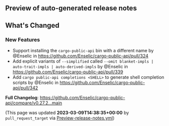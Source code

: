 ## Preview of auto-generated release notes
<!-- Release notes generated using configuration in .github/release.yml at main -->

## What's Changed
### New Features
* Support installing the `cargo-public-api` bin with a different name by @Enselic in https://github.com/Enselic/cargo-public-api/pull/324
* Add explicit variants of `--simplified` called `--omit blanket-impls | auto-trait-impls | auto-derived-impls` by @Enselic in https://github.com/Enselic/cargo-public-api/pull/339
* Add `cargo public-api completions <SHELL>` to generate shell completion scripts by @Enselic in https://github.com/Enselic/cargo-public-api/pull/342


**Full Changelog**: https://github.com/Enselic/cargo-public-api/compare/v0.27.2...main


(This page was updated **2023-03-09T14:38:35+00:00** by `pull_request_target` via [Preview-release-notes.yml](https://github.com/Enselic/cargo-public-api/actions/runs/4375578988))
